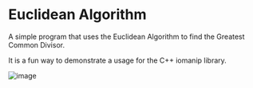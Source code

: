# Euclidean Algorithm

A simple program that uses the Euclidean Algorithm to find the Greatest Common Divisor. 

It is a fun way to demonstrate a usage for the C++ iomanip library.


![image](https://user-images.githubusercontent.com/54329371/227789291-892244de-e78c-45ac-b67a-eec032c4792b.png)
